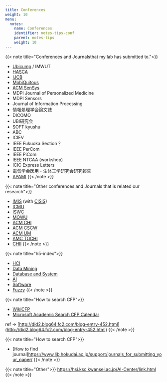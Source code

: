 ```yaml
---
title: Conferences
weight: 10
menu:
  notes:
    name: Conferences
    identifier: notes-tips-conf
    parent: notes-tips
    weight: 10
---
```

{{< note title="Conferences and Journalsthat my lab has submitted to.">}}
- [Ubicump](https://ubicomp.org/ubicomp2021/upapers/) / IMWUT
- [HASCA](http://hasca2021.hasc.jp)
- [IJCB](http://ijcb2021.iapr-tc4.org)
- [MobiQuitous](https://mobiquitous.eai-conferences.org/2021/)
- [ACM SenSys](https://sensys.acm.org/2021/)
- MDPI Journal of Personalized Medicine
- MDPI Sensors
- Journal of Information Processing
- 情報処理学会論文誌
- DICOMO
- UBI研究会
- SOFT kyushu
- ABC
- ICIEV
- IEEE Fukuoka Section？
- IEEE PerCom
- IEEE PiCom
- IEEE NTCAA (workshop)
- ICIC Express Letters
- 電気学会医用・生体工学研究会研究報告
- [APAMI](https://apami2020.org)
{{< /note >}}

{{< note title="Other conferences and Journals that is related our research">}}
- [IMIS](http://voyager.ce.fit.ac.jp/conf/imis/2021/) (with [CISIS](http://voyager.ce.fit.ac.jp/conf/cisis/2021/))
- [ICMU](http://www.icmu.org/icmu2021/)
- [ISWC](https://iswc.net/)
- [MOWU](https://ieeecompsac.computer.org/2021/mowu/)
- [ACM CHI](https://chi2021.acm.org)
- [ACM CSCW](https://cscw.acm.org/)
- [ACM UM](https://um.org/umap2021/)
- [AMC TOCHI](https://dl.acm.org/journal/tochi/calls-for-papers)
- [CHII](https://www.acii-conf.net/2021/)
{{< /note >}}

{{< note title="h5-index">}}
- [HCI](https://scholar.google.co.jp/citations?view_op=top_venues&hl=ja&vq=eng_humancomputerinteraction)
- [Data Mining](https://scholar.google.co.jp/citations?view_op=top_venues&hl=ja&vq=eng_datamininganalysis)
- [Database and System](https://scholar.google.co.jp/citations?view_op=top_venues&hl=ja&vq=eng_databasesinformationsystems)
- [AI](https://scholar.google.co.jp/citations?view_op=top_venues&hl=ja&vq=eng_artificialintelligence)
- [Software](https://scholar.google.co.jp/citations?view_op=top_venues&hl=ja&vq=eng_softwaresystems)
- [Fuzzy](https://scholar.google.co.jp/citations?view_op=top_venues&hl=ja&vq=eng_fuzzysystems)
{{< /note >}}

{{< note title="How to search CFP">}}
- [WikiCFP](http://www.wikicfp.com/cfp/)
- [Microsoft Academic Search CFP Calendar](https://academic.microsoft.com/home)

ref -> [http://did2.blog64.fc2.com/blog-entry-452.html](http://did2.blog64.fc2.com/blog-entry-452.html)
{{< /note >}}

{{< note title="How to search CFP">}}
- [How to find journal]https://www.lib.hokudai.ac.jp/support/journals_for_submitting_your_paper/
{{< /note >}}

{{< note title="Other">}}
https://hsi.ksc.kwansei.ac.jp/AI-Center/link.html
{{< /note >}}

